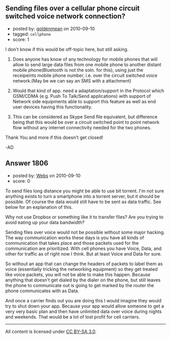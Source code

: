## Sending files over a cellular phone circuit switched voice network connection?

- posted by: [goldenmean](https://stackexchange.com/users/-1/1120-goldenmean) on 2010-09-10
- tagged: `cellphone`
- score: 1

<p>I don't know if this would be off-topic here, but still asking.</p>

<ol>
<li><p>Does anyone has know of any technology for mobile phones that will allow to send large data files from one mobile phone to another distant mobile phone(Bluetooth is not the soln. for this), using just the receipeints mobile phone number, i.e. over the circuit switched voice network.(May be we can say an SMS with a attachment)</p></li>
<li><p>Would that kind of app. need a adaptation/support in the Protocol which GSM/CDMA (e.g. Push To Talk/Send applications) with support of Network side equipments able to support this feature as well as end user devices having this functionality. </p></li>
<li><p>This can be considered as Skype Send file equivalent, but difference being that this would be over a circuit switched point to point network flow without any internet connectivity needed for the two phones.</p></li>
</ol>

<p>Thank You and more if this doesn't get closed!</p>

<p>-AD</p>



## Answer 1806

- posted by: [Webs](https://stackexchange.com/users/-1/904-webs) on 2010-09-10
- score: 0

<p>To send files long distance you might be able to use bit torrent. I'm not sure anything exists to turn a smartphone into a torrent server, but it should be possible. Of course the data would still have to be sent as data traffic. See below for an explanation of this.</p>

<p>Why not use Dropbox or something like it to transfer files? Are you trying to avoid eating up your data bandwidth?</p>

<p>Sending files over voice would not be possible without some major hacking. The way communication works these days is you have all kinds of communication that takes place and those packets used for the communication are prioritized. With cell phones you have Voice, Data, and other for traffic as of right now I think. But at least Voice and Data for sure.</p>

<p>So without an app that can change the headers of packets to label them as voice (essentially tricking the networking equipment) so they get treated like voice packets, you will not be able to make this happen. Because anything that doesn't get dialed by the dialer on the phone, but still leaves the phone to communicate out is going to get marked by the router the phone communicates with as Data.</p>

<p>And once a carrier finds out you are doing this I would imagine they would try to shut down your app. Because your app would allow someone to get a very very basic plan and then have unlimited data over voice during nights and weekends. That would be a lot of lost profit for cell carriers.</p>




---

All content is licensed under [CC BY-SA 3.0](https://creativecommons.org/licenses/by-sa/3.0/).
